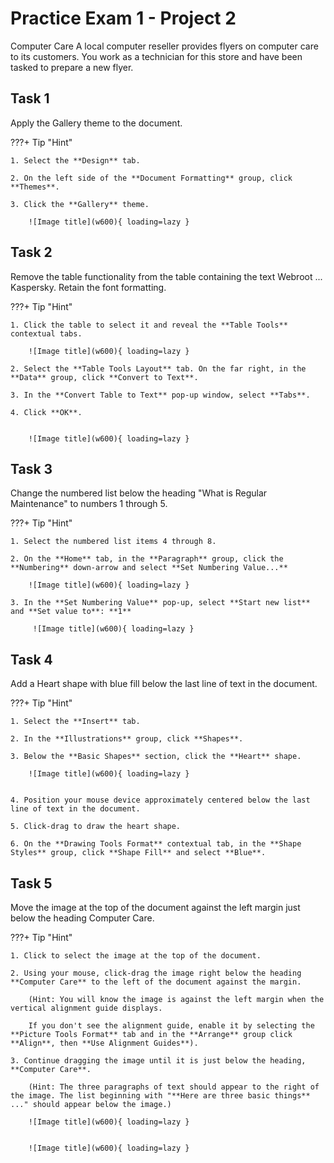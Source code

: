 # Practice Exam 1 - Project 2
Computer Care
A local computer reseller provides flyers on computer care to its customers. You work as a technician for this store and have been tasked to prepare a new flyer.

## Task 1
 
Apply the Gallery theme to the document.

???+ Tip "Hint"

    1. Select the **Design** tab.

    2. On the left side of the **Document Formatting** group, click **Themes**.

    3. Click the **Gallery** theme.

        ![Image title](w600){ loading=lazy } 

## Task 2

Remove the table functionality from the table containing the text Webroot ... Kaspersky. Retain the font formatting.

???+ Tip "Hint"

    1. Click the table to select it and reveal the **Table Tools** contextual tabs.
 
        ![Image title](w600){ loading=lazy }

    2. Select the **Table Tools Layout** tab. On the far right, in the **Data** group, click **Convert to Text**.

    3. In the **Convert Table to Text** pop-up window, select **Tabs**.

    4. Click **OK**.

 
        ![Image title](w600){ loading=lazy }
 

## Task 3

Change the numbered list below the heading "What is Regular Maintenance" to numbers 1 through 5.

???+ Tip "Hint"

    1. Select the numbered list items 4 through 8.

    2. On the **Home** tab, in the **Paragraph** group, click the **Numbering** down-arrow and select **Set Numbering Value...**
 
        ![Image title](w600){ loading=lazy }

    3. In the **Set Numbering Value** pop-up, select **Start new list** and **Set value to**: **1**

         ![Image title](w600){ loading=lazy }

## Task 4

Add a Heart shape with blue fill below the last line of text in the document.

???+ Tip "Hint"

    1. Select the **Insert** tab.

    2. In the **Illustrations** group, click **Shapes**.

    3. Below the **Basic Shapes** section, click the **Heart** shape.

        ![Image title](w600){ loading=lazy }


    4. Position your mouse device approximately centered below the last line of text in the document.

    5. Click-drag to draw the heart shape.
    
    6. On the **Drawing Tools Format** contextual tab, in the **Shape Styles** group, click **Shape Fill** and select **Blue**.

 

## Task 5

Move the image at the top of the document against the left margin just below the heading Computer Care.

???+ Tip "Hint"

    1. Click to select the image at the top of the document.

    2. Using your mouse, click-drag the image right below the heading **Computer Care** to the left of the document against the margin.
        
        (Hint: You will know the image is against the left margin when the vertical alignment guide displays.

        If you don't see the alignment guide, enable it by selecting the **Picture Tools Format** tab and in the **Arrange** group click **Align**, then **Use Alignment Guides**).

    3. Continue dragging the image until it is just below the heading, **Computer Care**.

        (Hint: The three paragraphs of text should appear to the right of the image. The list beginning with "**Here are three basic things** ..." should appear below the image.)

        ![Image title](w600){ loading=lazy }


        ![Image title](w600){ loading=lazy }
 
 
